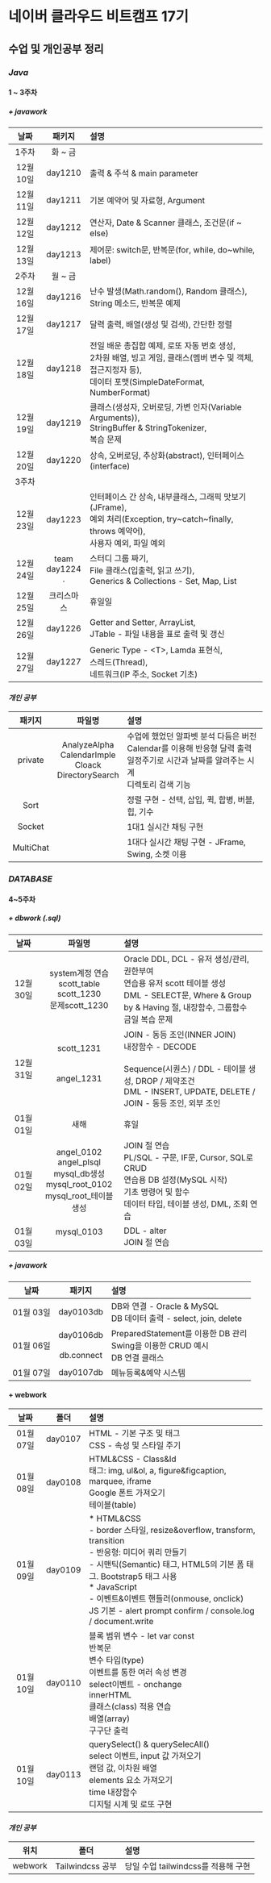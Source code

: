 네이버 클라우드 비트캠프 17기
================
수업 및 개인공부 정리
-----

### *Java*
#### **1 ~ 3주차**
##### + javawork
|날짜|패키지|설명|
|:---:|:---:|:---|
| 1주차 | 화 ~ 금
| 12월 10일 | day1210 | 출력 & 주석 & main parameter |
| 12월 11일 | day1211 | 기본 예약어 및 자료형, Argument |
| 12월 12일 | day1212 | 연산자, Date & Scanner 클래스, 조건문(if ~ else) |
| 12월 13일 | day1213 | 제어문: switch문, 반복문(for, while, do~while, label) |
| 2주차  | 월 ~ 금
| 12월 16일| day1216 | 난수 발생(Math.random(), Random 클래스), String 메소드, 반복문 예제 |
| 12월 17일 | day1217 | 달력 출력, 배열(생성 및 검색), 간단한 정렬 |
| 12월 18일 | day1218 | 전일 배운 총집합 예제, 로또 자동 번호 생성,<br> 2차원 배열, 빙고 게임, 클래스(멤버 변수 및 객체, 접근지정자 등),<br> 데이터 포맷(SimpleDateFormat, NumberFormat) |
| 12월 19일 | day1219 | 클래스(생성자, 오버로딩, 가변 인자(Variable Arguments)),<br> StringBuffer & StringTokenizer,<br> 복습 문제  |
| 12월 20일 | day1220 | 상속, 오버로딩, 추상화(abstract), 인터페이스(interface) |
| 3주차 |
| 12월 23일 | day1223 | 인터페이스 간 상속, 내부클래스, 그래픽 맛보기(JFrame),<br> 예외 처리(Exception, try~catch~finally, throws 예약어),<br> 사용자 예외, 파일 예외 |
| 12월 24일 | team<br>day1224<br>. | 스터디 그룹 짜기,<br> File 클래스(입출력, 읽고 쓰기),<br> Generics & Collections - Set, Map, List |
| 12월 25일 | 크리스마스 | 휴일일
| 12월 26일 | day1226 | Getter and Setter, ArrayList,<br> JTable - 파일 내용을 표로 출력 및 갱신 |
| 12월 27일 | day1227 | Generic Type - \<T>, Lamda 표현식,<br> 스레드(Thread),<br> 네트워크(IP 주소, Socket 기초) |

#### *개인 공부*
|패키지|파일명|설명|
|:---:|:---:|:---|
|private|AnalyzeAlpha<br>CalendarImple<br>Cloack<br>DirectorySearch|수업에 했었던 알파벳 분석 다듬은 버전<br>Calendar를 이용해 반응형 달력 출력<br>일정주기로 시간과 날짜를 알려주는 시계<br>디렉토리 검색 기능|
| Sort | | 정렬 구현 - 선택, 삽입, 퀵, 합병, 버블, 힙, 기수  |
| Socket | | 1대1 실시간 채팅 구현 |
| MultiChat | | 1대다 실시간 채팅 구현 - JFrame, Swing, 소켓 이용 |

### *DATABASE*
#### 4~5주차
##### + dbwork (.sql)
|날짜|파일명|설명|
|:---:|:---:|:---|
| 12월 30일 | system계정 연습<br>scott_table<br>scott_1230<br>문제scott_1230 | Oracle DDL, DCL - 유저 생성/관리, 권한부여<br>연습용 유저 scott 테이블 생성<br>DML - SELECT문, Where & Group by & Having 절, 내장함수, 그룹함수 <br> 금일 복습 문제 |
| 12월 31일 | scott_1231<br><br><br>angel_1231<br><br> | JOIN - 동등 조인(INNER JOIN)<br>내장함수 - DECODE<br><br>Sequence(시퀀스) / DDL - 테이블 생성, DROP / 제약조건  <br>DML - INSERT, UPDATE, DELETE / JOIN - 동등 조인, 외부 조인 |
| 01월 01일 | 새해 | 휴일 |
| 01월 02일 | angel_0102<br> angel_plsql<br>mysql_db생성<br>mysql_root_0102<br>mysql_root_테이블생성<br> | JOIN 절 연습 <br> PL/SQL - 구문, IF문, Cursor, SQL로 CRUD <br> 연습용 DB 설정(MySQL 시작) <br>기초 명령어 및 함수<br>데이터 타입, 테이블 생성, DML, 조회 연습|
| 01월 03일 | mysql_0103<br><br> | DDL - alter<br>JOIN 절 연습 |

##### + javawork
|날짜|패키지|설명|
|:---:|:---:|:---|
| 01월 03일 | day0103db | DB와 연결 - Oracle & MySQL<br>DB 데이터 출력 - select, join, delete |
| 01월 06일 | day0106db<br><br>db.connect | PreparedStatement를 이용한 DB 관리<br>Swing을 이용한 CRUD 예시<br>DB 연결 클래스 |
| 01월 07일 | day0107db<br> | 메뉴등록&예약 시스템 |

#### + webwork
|날짜|폴더|설명|
|:---:|:---:|:---|
| 01월 07일 | day0107 | HTML - 기본 구조 및 태그<br>CSS - 속성 및 스타일 주기 |
| 01월 08일 | day0108 | HTML&CSS - Class&Id<br>태그: img, ul&ol, a, figure&figcaption, marquee, iframe <br>Google 폰트 가져오기<br> 테이블(table) |
| 01월 09일 | day0109 | * HTML&CSS<br> - border 스타일, resize&overflow, transform, transition<br> - 반응형: 미디어 쿼리 만들기<br>- 시맨틱(Semantic) 태그, HTML5의 기본 폼 태그. Bootstrap5 태그 사용<br>* JavaScript<br> - 이벤트&이벤트 핸들러(onmouse, onclick)<br> JS 기본 - alert prompt confirm / console.log / document.write |
| 01월 10일 | day0110  | 블록 범위 변수 - let var const<br>반복문<br>변수 타입(type)<br>이벤트를 통한 여러 속성 변경<br>select이벤트 - onchange<br>innerHTML<br>클래스(class) 적용 연습<br>배열(array)<br>구구단 출력 |
| 01월 10일 | day0113  | querySelect() & querySelecAll()<br>select 이벤트, input 값 가져오기 <br>랜덤 값, 이차원 배열 <br> elements 요소 가져오기<br> time 내장함수<br> 디지털 시계 및 로또 구현 |

#### *개인 공부*
|위치|폴더|설명|
|:---:|:---:|:---|
| webwork | Tailwindcss 공부 | 당일 수업 tailwindcss를 적용해 구현 |
